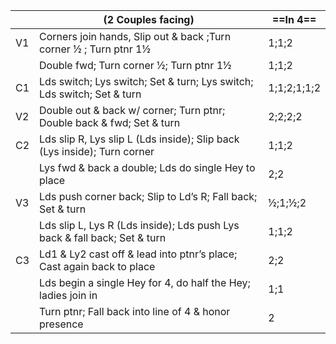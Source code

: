 ||(2 Couples facing) |==In 4==|
|-----|----|-----|
|V1| Corners join hands, Slip out & back ;Turn corner ½ ; Turn ptnr 1½ |1;1;2|
||Double fwd; Turn corner ½; Turn ptnr 1½ |1;1;2|
|C1| Lds switch; Lys switch; Set & turn; Lys switch; Lds switch; Set & turn |1;1;2;1;1;2|
|V2| Double out & back w/ corner; Turn ptnr; Double back & fwd; Set & turn |2;2;2;2|
|C2| Lds slip R, Lys slip L (Lds inside); Slip back (Lys inside); Turn corner |1;1;2|
||Lys fwd & back a double; Lds do single Hey to place |2;2|
|V3| Lds push corner back; Slip to Ld’s R; Fall back; Set & turn |½;1;½;2|
||Lds slip L, Lys R (Lds inside); Lds push Lys back & fall back; Set & turn |1;1;2|
|C3| Ld1 & Ly2 cast off & lead into ptnr’s place; Cast again back to place |2;2|
||Lds begin a single Hey for 4, do half the Hey; ladies join in |1;1|
||Turn ptnr; Fall back into line of 4 & honor presence |2|
